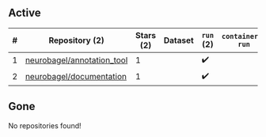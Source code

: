 ## Active
| # | Repository (2) | Stars (2) | Dataset | `run` (2) | `containers-run` |
| --- | --- | --- | --- | --- | --- |
| 1 | [neurobagel/annotation_tool](https://github.com/neurobagel/annotation_tool) | 1 |  | :heavy_check_mark: |  |
| 2 | [neurobagel/documentation](https://github.com/neurobagel/documentation) | 1 |  | :heavy_check_mark: |  |

## Gone
No repositories found!
